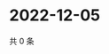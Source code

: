 # 2022-12-05

共 0 条

<!-- BEGIN WEIBO -->
<!-- 最后更新时间 Mon Dec 05 2022 23:14:51 GMT+0800 (China Standard Time) -->

<!-- END WEIBO -->
